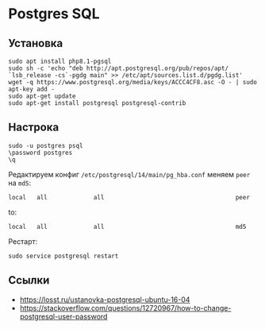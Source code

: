 # Postgres SQL

## Установка

    sudo apt install php8.1-pgsql
    sudo sh -c 'echo "deb http://apt.postgresql.org/pub/repos/apt/ `lsb_release -cs`-pgdg main" >> /etc/apt/sources.list.d/pgdg.list'
    wget -q https://www.postgresql.org/media/keys/ACCC4CF8.asc -O - | sudo apt-key add -
    sudo apt-get update
    sudo apt-get install postgresql postgresql-contrib

## Настрока

    sudo -u postgres psql
    \password postgres
    \q

Редактируем конфиг `/etc/postgresql/14/main/pg_hba.conf` меняем `peer` на `md5`:

    local   all             all                                     peer

to:

    local   all             all                                     md5

Рестарт:

    sudo service postgresql restart

## Ссылки

* https://losst.ru/ustanovka-postgresql-ubuntu-16-04
* https://stackoverflow.com/questions/12720967/how-to-change-postgresql-user-password
